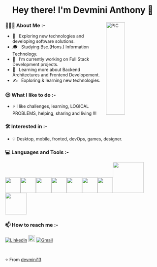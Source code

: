<h1 img src="https://media.giphy.com/media/EObi5EB9PNhBIIgyrs/giphy.gif" width="60" align="center">Hey there! I'm Devmini Anthony 👋 </h1>

<div>
<img width = "35%" align="right" alt="PIC" height="300px" src="https://media.giphy.com/media/paTz7UZbPfTZFRYnnB/giphy.gif" />
<div align="left"> 
  <h3> 👨🏻‍💻 About Me :- </h3>
  
  - 🤔 &nbsp; Exploring new technologies and developing software solutions.
  - 🎓 &nbsp; Studying Bsc.(Hons.) Information Technology.
  - 💼 &nbsp; I’m currently working on Full Stack Development projects.
  - 🌱 &nbsp; Learning more about Backend Architectures and Frontend Developement.
  - ✍️ &nbsp; Exploring & learning new technologies.  
</div> 
</div>

<h3> 😍 What I like to do :- </h3>

- ⚡ I like challenges, learning, LOGICAL PROBLEMS, helping, sharing and living !!!

<h3> 🛠 Interested in :- </h3>

- 💡  Desktop, mobile, fronted, devOps, games, designer.

<div>
  <h3> 💻 Languages and Tools :- </h3>
  <p>
   <img src="https://media.giphy.com/media/3rCcV6sC1o2GY/giphy.gif" width="50"><img src="https://media3.giphy.com/media/ln7z2eWriiQAllfVcn/200w.webp" width="50"><img src="https://i.giphy.com/media/LMt9638dO8dftAjtco/200.webp"   width="50"><img src="https://i.giphy.com/media/eNAsjO55tPbgaor7ma/200w.webp" width="50"><img src="https://i.giphy.com/media/IdyAQJVN2kVPNUrojM/200.webp" width="50"><img src="https://media3.giphy.com/media/kdFc8fubgS31b8DsVu/giphy.webp" width="50"><img src="https://media.giphy.com/media/SU2ic3wTfuC6JhD1lA/giphy.gif" width="50"><img src="https://media.giphy.com/media/kH1DBkPNyZPOk0BxrM/giphy.gif" width="100"><img src="https://media.giphy.com/media/SsCYf6DRFJrOpP0IoM/giphy.gif" width="70">
  <p>
</div> 

<h3> 📫 How to reach me :- </h3>

[![Linkedin](https://img.shields.io/badge/-LinkedIn-blue?style=flat&logo=Linkedin&logoColor=white)](https://www.linkedin.com/in/devmini-anthony-61655b217/)
[<img src="https://img.shields.io/github/followers/LeandraOliveiraS?label=follow&style=social" height="22" title="Follow me" />](https://github.com/LeandraOliveiraS) 
[![Gmail](https://img.shields.io/badge/-Gmail-c14438?style=flat&logo=Gmail&logoColor=white)](mailto:devminianthony13@gmail.com)

</br>
 
⭐️ From [devmini13](https://github.com/devmini13)
